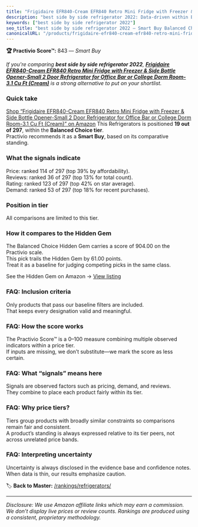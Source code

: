 ```yaml
---
title: "Frigidaire EFR840-Cream EFR840 Retro Mini Fridge with Freezer & Side Bottle Opener-Small 2 Door Refrigerator for Office Bar or College Dorm Room-3.1 Cu Ft (Cream)"
description: "best side by side refrigerator 2022: Data-driven within Balanced Choice ranking using the Practivio Score™. Positioned by quality, value, demand, findability,…"
keywords: ["best side by side refrigerator 2022"]
seo_title: "best side by side refrigerator 2022 — Smart Buy Balanced Choice (2025)"
canonicalURL: "/products/frigidaire-efr840-cream-efr840-retro-mini-fridge-with-freezer-side-bottle-opener-small-2-door-refrigerator-for-office-bar-or-college-dorm-room-31-cu-ft-cream-B0BW88K1R3/"
---
```


**🏆 Practivio Score™:** 843 — _Smart Buy_


*If you're comparing **best side by side refrigerator 2022**, **[Frigidaire EFR840-Cream EFR840 Retro Mini Fridge with Freezer & Side Bottle Opener-Small 2 Door Refrigerator for Office Bar or College Dorm Room-3.1 Cu Ft (Cream)](https://www.amazon.com/dp/B0BW88K1R3?tag=practivio-20)** is a strong alternative to put on your shortlist.*
### Quick take
[Shop “Frigidaire EFR840-Cream EFR840 Retro Mini Fridge with Freezer & Side Bottle Opener-Small 2 Door Refrigerator for Office Bar or College Dorm Room-3.1 Cu Ft (Cream)” on Amazon](https://www.amazon.com/dp/B0BW88K1R3?tag=practivio-20)
This Refrigerators is positioned **19 out of 297**, within the **Balanced Choice tier**.  
Practivio recommends it as a **Smart Buy**, based on its comparative standing.

### What the signals indicate
Price: ranked 114 of 297 (top 39% by affordability).  
Reviews: ranked 36 of 297 (top 13% for total count).  
Rating: ranked 123 of 297 (top 42% on star average).  
Demand: ranked 53 of 297 (top 18% for recent purchases).

### Position in tier
All comparisons are limited to this tier.

### How it compares to the Hidden Gem
The Balanced Choice Hidden Gem carries a score of 904.00 on the Practivio scale.  
This pick trails the Hidden Gem by 61.00 points.  
Treat it as a baseline for judging competing picks in the same class.  

See the Hidden Gem on Amazon → [View listing](https://www.amazon.com/dp/B01N9RPCT5?tag=practivio-20)

### FAQ: Inclusion criteria
Only products that pass our baseline filters are included.  
That keeps every designation valid and meaningful.

### FAQ: How the score works
The Practivio Score™ is a 0–100 measure combining multiple observed indicators within a price tier.  
If inputs are missing, we don’t substitute—we mark the score as less certain.

### FAQ: What “signals” means here
Signals are observed factors such as pricing, demand, and reviews.  
They combine to place each product fairly within its tier.

### FAQ: Why price tiers?
Tiers group products with broadly similar constraints so comparisons remain fair and consistent.  
A product’s standing is always expressed relative to its tier peers, not across unrelated price bands.

### FAQ: Interpreting uncertainty
Uncertainty is always disclosed in the evidence base and confidence notes.  
When data is thin, our results emphasize caution.


🏷️ **Back to Master:** [/rankings/refrigerators/](/rankings/refrigerators/)

---
_Disclosure: We use Amazon affiliate links which may earn a commission. We don’t display live prices or review counts. Rankings are produced using a consistent, proprietary methodology._

